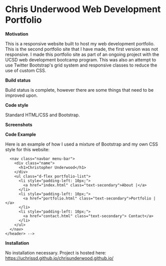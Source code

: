 <h1>Chris Underwood Web Development Portfolio</h1>
 
<strong>Motivation</strong>
 
This is a responsive website built to host my web development portfolio. This is the second portfolio site that I have made, the first version was not responsive. I made this portfolio site as part of an ongoing project with the UCSD web development bootcamp program. This was also an attempt to use Twitter Bootstrap's grid system and responsive classes to reduce the use of custom CSS.
 
<strong>Build status</strong>
 
Build status is complete, however there are some things that need to be improved upon.
 
<strong>Code style</strong>
 
Standard HTML/CSS and Bootstrap.
 
<strong>Screenshots</strong>

<strong>Code Example</strong>

Here is an example of how I used a mixture of Bootstrap and my own CSS style for this website:

   <!-- <header>
      <!--This navbar uses a combination of bootstrap and custom style to respon to smaller screens.-->

      <nav class="navbar menu-bar">
        <div class="name">
          <h1>Christopher Underwood</h1>
        </div>
        <ul class="d-flex portfolio-list">
          <li style="padding-left: 10px;">
            <a href="index.html" class="text-secondary">About |</a>
          </li>
          <li style="padding-left: 10px;">
            <a href="portfolio.html" class="text-secondary">Portfolio |</a>
          </li>
          <li style="padding-left: 10px;">
            <a href="contact.html" class="text-secondary"> Contact</a>
          </li>
        </ul>
      </nav>
    </header> -->

<strong>Installation</strong>

No installation necessary. Project is hosted here: https://uchrissd.github.io/chrisunderwood.github.io/
